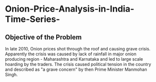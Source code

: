 # Onion-Price-Analysis-in-India-Time-Series-


## Objective of the Problem

In late 2010, Onion prices shot through the roof and causing grave crisis. Apparently the crisis was caused by lack of rainfall in major onion producing region - Maharashtra and Karnataka and led to large scale hoarding by the traders. The crisis caused political tension in the country and described as "a grave concern" by then Prime Minister Manmohan Singh.
